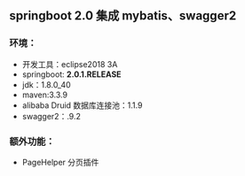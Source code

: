 ## springboot 2.0 集成 mybatis、swagger2

### 环境：

* 开发工具：eclipse2018 3A
* springboot: **2.0.1.RELEASE**
* jdk：1.8.0_40
* maven:3.3.9
* alibaba Druid 数据库连接池：1.1.9
* swagger2：.9.2
### 额外功能：

* PageHelper 分页插件